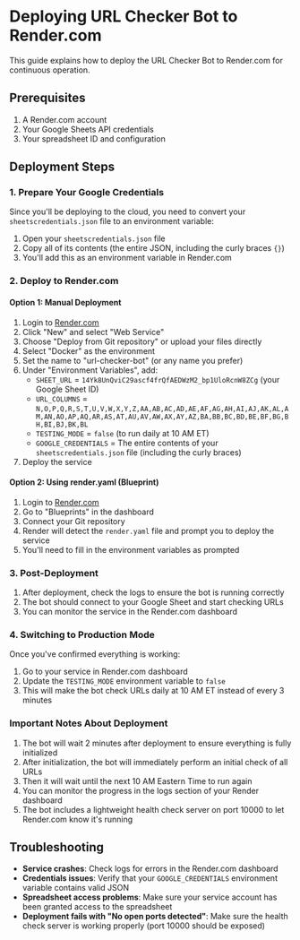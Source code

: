 # Deploying URL Checker Bot to Render.com

This guide explains how to deploy the URL Checker Bot to Render.com for continuous operation.

## Prerequisites

1. A Render.com account
2. Your Google Sheets API credentials
3. Your spreadsheet ID and configuration

## Deployment Steps

### 1. Prepare Your Google Credentials

Since you'll be deploying to the cloud, you need to convert your `sheetscredentials.json` file to an environment variable:

1. Open your `sheetscredentials.json` file
2. Copy all of its contents (the entire JSON, including the curly braces `{}`)
3. You'll add this as an environment variable in Render.com

### 2. Deploy to Render.com

#### Option 1: Manual Deployment

1. Login to [Render.com](https://render.com)
2. Click "New" and select "Web Service"
3. Choose "Deploy from Git repository" or upload your files directly
4. Select "Docker" as the environment
5. Set the name to "url-checker-bot" (or any name you prefer)
6. Under "Environment Variables", add:
   - `SHEET_URL` = `14Yk8UnQviC29ascf4frQfAEDWzM2_bp1UloRcnW8ZCg` (your Google Sheet ID)
   - `URL_COLUMNS` = `N,O,P,Q,R,S,T,U,V,W,X,Y,Z,AA,AB,AC,AD,AE,AF,AG,AH,AI,AJ,AK,AL,AM,AN,AO,AP,AQ,AR,AS,AT,AU,AV,AW,AX,AY,AZ,BA,BB,BC,BD,BE,BF,BG,BH,BI,BJ,BK,BL`
   - `TESTING_MODE` = `false` (to run daily at 10 AM ET)
   - `GOOGLE_CREDENTIALS` = The entire contents of your `sheetscredentials.json` file (including the curly braces)
7. Deploy the service

#### Option 2: Using render.yaml (Blueprint)

1. Login to [Render.com](https://render.com)
2. Go to "Blueprints" in the dashboard
3. Connect your Git repository
4. Render will detect the `render.yaml` file and prompt you to deploy the service
5. You'll need to fill in the environment variables as prompted

### 3. Post-Deployment

1. After deployment, check the logs to ensure the bot is running correctly
2. The bot should connect to your Google Sheet and start checking URLs
3. You can monitor the service in the Render.com dashboard

### 4. Switching to Production Mode

Once you've confirmed everything is working:

1. Go to your service in Render.com dashboard
2. Update the `TESTING_MODE` environment variable to `false`
3. This will make the bot check URLs daily at 10 AM ET instead of every 3 minutes

### Important Notes About Deployment

1. The bot will wait 2 minutes after deployment to ensure everything is fully initialized
2. After initialization, the bot will immediately perform an initial check of all URLs
3. Then it will wait until the next 10 AM Eastern Time to run again
4. You can monitor the progress in the logs section of your Render dashboard
5. The bot includes a lightweight health check server on port 10000 to let Render.com know it's running

## Troubleshooting

- **Service crashes**: Check logs for errors in the Render.com dashboard
- **Credentials issues**: Verify that your `GOOGLE_CREDENTIALS` environment variable contains valid JSON
- **Spreadsheet access problems**: Make sure your service account has been granted access to the spreadsheet
- **Deployment fails with "No open ports detected"**: Make sure the health check server is working properly (port 10000 should be exposed) 